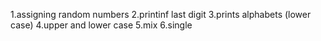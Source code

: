 1.assigning random numbers
2.printinf last digit
3.prints alphabets (lower case)
4.upper and lower case
5.mix
6.single
